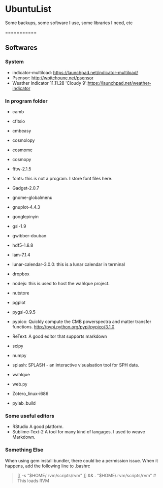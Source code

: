 UbuntuList
==========

Some backups, some software I use, some libraries I need, etc

===========

## Softwares

### System

* indicator-multiload: https://launchpad.net/indicator-multiload/
* Psensor: http://wpitchoune.net/psensor
* Weather Indicator 11.11.28 'Cloudy 9':https://launchpad.net/weather-indicator

### In program folder

*  camb
*  cfitsio
*  cmbeasy
*  cosmolopy
*  cosmomc
*  cosmopy
*  fftw-2.1.5
*  fonts: this is not a program. I store font files here.
*  Gadget-2.0.7
*  gnome-globalmenu
*  gnuplot-4.4.3
*  googlepinyin
*  gsl-1.9
*  gwibber-douban
*  hdf5-1.8.8
*  lam-7.1.4
*  lunar-calendar-3.0.0: this is a lunar calendar in terminal
*  dropbox
*  nodejs: this is used to host the wahlque project.
*  nutstore
*  pgplot
*  pygsl-0.9.5
*  pypico: Quickly compute the CMB powerspectra and matter transfer functions. http://pypi.python.org/pypi/pypico/3.1.0
*  ReText: A good editor that supports markdown
*  scipy
*  numpy
*  splash: SPLASH - an interactive visualsation tool for SPH data.
*  wahlque
*  web.py
*  Zotero_linux-i686

*  pylab_build


### Some useful editors

* RStudio   A good platform.
* Sublime-Text-2   A tool for many kind of langages. I used to weave Markdown.



### Something Else

When using gem install bundler, there could be a permission issue. When it happens, add the following line to .bashrc

> [[ -s "$HOME/.rvm/scripts/rvm" ]] && . "$HOME/.rvm/scripts/rvm"  # This loads RVM


